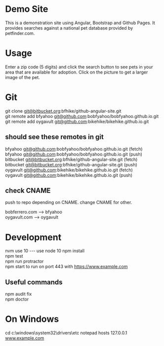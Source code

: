 Demo Site
=

This is a demonstration site using Angular, Bootstrap and Github Pages.  It provides searches against a national pet database provided by petfinder.com.   


Usage
=  
Enter a zip code (5 digits) and click the search button to see pets in your area that are available for adoption.  Click on the picture to get a larger image of the pet.  


Git  
=  
git clone git@bitbucket.org:bfhike/github-angular-site.git  
git remote add bfyahoo git@github.com:bobfyahoo/bobfyahoo.github.io.git  
git remote add oygavult        git@github.com:bikehike/bikehike.github.io.git  

should see these remotes in git  
-

bfyahoo git@github.com:bobfyahoo/bobfyahoo.github.io.git (fetch)  
bfyahoo git@github.com:bobfyahoo/bobfyahoo.github.io.git (push)  
bitbucket       git@bitbucket.org:bfhike/github-angular-site.git (fetch)  
bitbucket       git@bitbucket.org:bfhike/github-angular-site.git (push)  
oygavult        git@github.com:bikehike/bikehike.github.io.git (fetch)  
oygavult        git@github.com:bikehike/bikehike.github.io.git (push)

check CNAME
-
push to repo depending on CNAME. change CNAME for other.

bobferrero.com --> bfyahoo  
oygavult.com --> oygavult  


Development
====  
nvm use 10 --- use node 10
npm install  
npm test  
npm run protractor  
npm start to run on port 443 with https://www.example.com  

Useful commands
-
npm audit fix  
npm doctor  

On Windows
=
cd c:\windows\system32\drivers\etc
notepad hosts
127.0.0.1 www.example.com